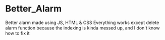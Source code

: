 # Better_Alarm
Better alarm made using JS, HTML &amp; CSS
Everything works except delete alarm function because the indexing is kinda messed up, and I don't know how to fix it

